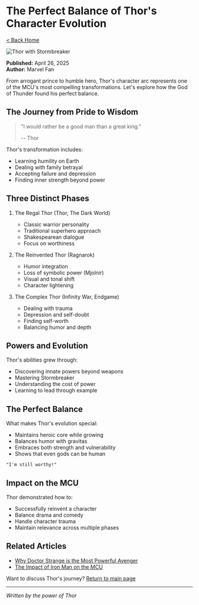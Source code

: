 # The Perfect Balance of Thor's Character Evolution

[< Back Home](/)

![Thor with Stormbreaker](/images/thor.png)

**Published:** April 26, 2025  
**Author:** Marvel Fan

From arrogant prince to humble hero, Thor's character arc represents one of the MCU's most compelling transformations. Let's explore how the God of Thunder found his perfect balance.

## The Journey from Pride to Wisdom

> "I would rather be a good man than a great king."
>
> -- Thor

Thor's transformation includes:
- Learning humility on Earth
- Dealing with family betrayal
- Accepting failure and depression
- Finding inner strength beyond power

## Three Distinct Phases

1. The Regal Thor (Thor, The Dark World)
   - Classic warrior personality
   - Traditional superhero approach
   - Shakespearean dialogue
   - Focus on worthiness

2. The Reinvented Thor (Ragnarok)
   - Humor integration
   - Loss of symbolic power (Mjolnir)
   - Visual and tonal shift
   - Character lightening

3. The Complex Thor (Infinity War, Endgame)
   - Dealing with trauma
   - Depression and self-doubt
   - Finding self-worth
   - Balancing humor and depth

## Powers and Evolution

Thor's abilities grew through:
- Discovering innate powers beyond weapons
- Mastering Stormbreaker
- Understanding the cost of power
- Learning to lead through example

## The Perfect Balance

What makes Thor's evolution special:
- Maintains heroic core while growing
- Balances humor with gravitas
- Embraces both strength and vulnerability
- Shows that even gods can be human

```quote
"I'm still worthy!"
```

## Impact on the MCU

Thor demonstrated how to:
- Successfully reinvent a character
- Balance drama and comedy
- Handle character trauma
- Maintain relevance across multiple phases

## Related Articles

- [Why Doctor Strange is the Most Powerful Avenger](/blog/strange)
- [The Impact of Iron Man on the MCU](/blog/ironman)

Want to discuss Thor's journey? [Return to main page](/)

---
*Written by the power of Thor*